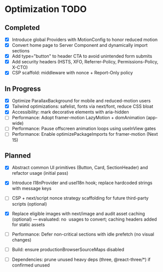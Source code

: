 # Optimization TODO

## Completed
- [x] Introduce global Providers with MotionConfig to honor reduced motion
- [x] Convert home page to Server Component and dynamically import sections
- [x] Add type="button" to header CTA to avoid unintended form submits
- [x] Add security headers (HSTS, XFO, Referrer-Policy, Permissions-Policy, X-CTO)
- [x] CSP scaffold: middleware with nonce + Report-Only policy

## In Progress
- [x] Optimize ParallaxBackground for mobile and reduced-motion users
- [x] Tailwind optimizations: safelist, fonts via next/font, reduce CSS bloat
- [x] Accessibility: mark decorative elements with aria-hidden
- [ ] Performance: Adopt framer-motion LazyMotion + domAnimation (app-wide)
- [ ] Performance: Pause offscreen animation loops using useInView gates
- [ ] Performance: Enable optimizePackageImports for framer-motion (Next 15)

## Planned
- [x] Abstract common UI primitives (Button, Card, SectionHeader) and refactor usage (initial pass)
- [x] Introduce I18nProvider and useI18n hook; replace hardcoded strings with message keys
- [ ] CSP + next/script nonce strategy scaffolding for future third-party scripts (optional)
- [x] Replace eligible images with next/image and audit asset caching (optional) — evaluated: no <img> usages to convert; caching headers added for static assets
- [ ] Performance: Defer non-critical sections with idle prefetch (no visual changes)
- [ ] Build: ensure productionBrowserSourceMaps disabled
- [ ] Dependencies: prune unused heavy deps (three, @react-three/*) if confirmed unused



